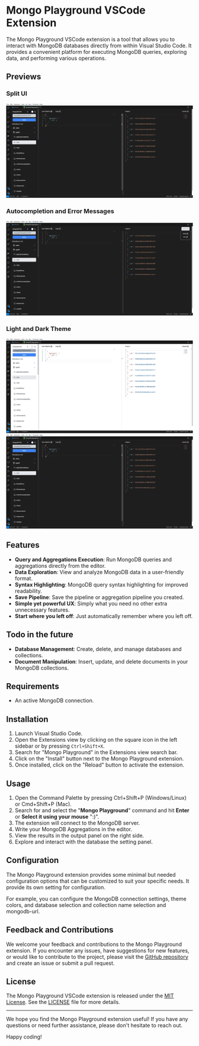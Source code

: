 # Mongo Playground VSCode Extension

The Mongo Playground VSCode extension is a tool that allows you to interact with MongoDB databases directly from within Visual Studio Code. It provides a convenient platform for executing MongoDB queries, exploring data, and performing various operations.

## Previews
### Split UI
![PreviewOne](./p1.webp)

### Autocompletion and Error Messages
![PreviewTwo](./p3.webp)

### Light and Dark Theme
![PreviewThree](./p2.webp)
![PreviewThree](./p1.webp)

## Features

- **Query and Aggregations Execution**: Run MongoDB queries and aggregations directly from the editor.
- **Data Exploration**: View and analyze MongoDB data in a user-friendly format.
- **Syntax Highlighting**: MongoDB query syntax highlighting for improved readability.
- **Save Pipeline**: Save the pipeline or aggregation pipeline you created.
- **Simple yet powerful UX**: Simply what you need no other extra unnecessary features.
- **Start where you left off**: Just automatically remember where you left off.

## Todo in the future
- **Database Management**: Create, delete, and manage databases and collections.
- **Document Manipulation**: Insert, update, and delete documents in your MongoDB collections.

## Requirements
- An active MongoDB connection.

## Installation

1. Launch Visual Studio Code.
2. Open the Extensions view by clicking on the square icon in the left sidebar or by pressing `Ctrl+Shift+X`.
3. Search for "Mongo Playground" in the Extensions view search bar.
4. Click on the "Install" button next to the Mongo Playground extension.
5. Once installed, click on the "Reload" button to activate the extension.

## Usage

1. Open the Command Palette by pressing Ctrl+Shift+P (Windows/Linux) or Cmd+Shift+P (Mac).
2. Search for and select the "**Mongo Playground**" command and hit **Enter** or **Select it using your mouse** ":)".
3. The extension will connect to the MongoDB server.
4. Write your MongoDB Aggregations in the editor.
5. View the results in the output panel on the right side.
7. Explore and interact with the database the setting panel.

## Configuration

The Mongo Playground extension provides some minimal but needed configuration options that can be customized to suit your specific needs. It provide its own setting for configuration. 

For example, you can configure the MongoDB connection settings, theme colors, and database selection and collection name selection and mongodb-url.

## Feedback and Contributions

We welcome your feedback and contributions to the Mongo Playground extension. If you encounter any issues, have suggestions for new features, or would like to contribute to the project, please visit the [GitHub repository](https://github.com/your-repo/mongo-playground) and create an issue or submit a pull request.

## License

The Mongo Playground VSCode extension is released under the [MIT License](https://opensource.org/licenses/MIT). See the [LICENSE](LICENSE) file for more details.

---

We hope you find the Mongo Playground extension useful! If you have any questions or need further assistance, please don't hesitate to reach out.

Happy coding!